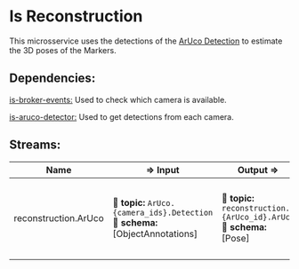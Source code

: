 # Is Reconstruction

This microsservice uses the detections of the [ArUco Detection](https://github.com/labviros/is-aruco-detector) to estimate the 3D poses of the Markers. 

## Dependencies:

[is-broker-events:](https://github.com/labviros/is-broker-events) Used to check which camera is available.

[is-aruco-detector:](https://github.com/labviros/is-aruco-detector) Used to get detections from each camera.



## Streams:

| Name | ⇒ Input | Output  ⇒ | Description |
| ---- | ------- | --------- | ----------- |
| reconstruction.ArUco | :incoming_envelope: **topic:** `ArUco.{camera_ids}.Detection` <br> :gem: **schema:** [ObjectAnnotations] | :incoming_envelope: **topic:**  `reconstruction.{ArUco_id}.ArUco` <br> :gem: **schema:** [Pose] | Uses ArUco detector detections to estimate ArUco marker pose. |


